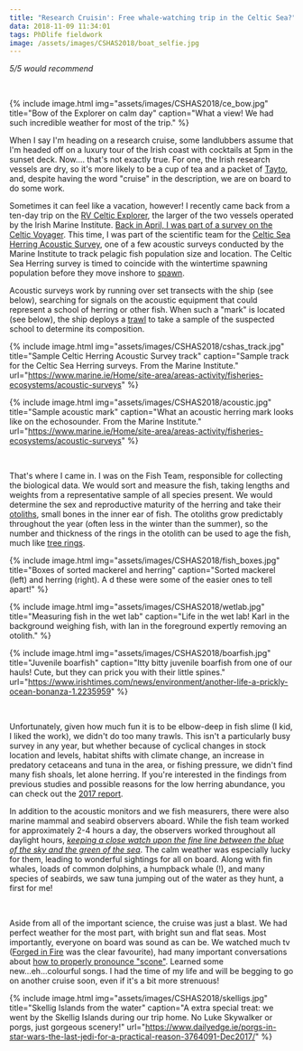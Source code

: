 ```yaml
---
title: "Research Cruisin': Free whale-watching trip in the Celtic Sea?"
data: 2018-11-09 11:34:01
tags: PhDlife fieldwork
image: /assets/images/CSHAS2018/boat_selfie.jpg
---
```


*5/5 would recommend*

<br>

{% include image.html img="assets/images/CSHAS2018/ce_bow.jpg" title="Bow of the Explorer on calm day" caption="What a view! We had such incredible weather for most of the trip." %}

When I say I'm heading on a research cruise, some landlubbers assume that I'm headed off on a luxury tour of the Irish coast with cocktails at 5pm in the sunset deck. Now.... that's not exactly true. For one, the Irish research vessels are dry, so it's more likely to be a cup of tea and a packet of [Tayto][tayto], and, despite having the word "cruise" in the description, we are on board to do some work.

Sometimes it can feel like a vacation, however! I recently came back from a ten-day trip on the [RV Celtic Explorer][Explorer], the larger of the two vessels operated by the Irish Marine Institute. [Back in April, I was part of a survey on the Celtic Voyager][post]. This time, I was part of the scientific team for the [Celtic Sea Herring Acoustic Survey][CSHAS], one of a few acoustic surveys conducted by the Marine Institute to track pelagic fish population size and location. The Celtic Sea Herring survey is timed to coincide with the wintertime spawning population before they move inshore to [spawn][spawn].

Acoustic surveys work by running over set transects with the ship (see below), searching for signals on the acoustic equipment that could represent a school of herring or other fish. When such a "mark" is located (see below), the ship deploys a [trawl][trawl] to take a sample of the suspected school to determine its composition. 

{% include image.html img="assets/images/CSHAS2018/cshas_track.jpg" title="Sample Celtic Herring Acoustic Survey track" caption="Sample track for the Celtic Sea Herring surveys. From the Marine Institute." url="https://www.marine.ie/Home/site-area/areas-activity/fisheries-ecosystems/acoustic-surveys" %}

{% include image.html img="assets/images/CSHAS2018/acoustic.jpg" title="Sample acoustic mark" caption="What an acoustic herring mark looks like on the echosounder. From the Marine Institute." url="https://www.marine.ie/Home/site-area/areas-activity/fisheries-ecosystems/acoustic-surveys" %}

<br>

That's where I came in. I was on the Fish Team, responsible for collecting the biological data. We would sort and measure the fish, taking lengths and weights from a representative sample of all species present. We would determine the sex and reproductive maturity of the herring and take their [otoliths][oto], small bones in the inner ear of fish. The otoliths grow predictably throughout the year (often less in the winter than the summer), so the number and thickness of the rings in the otolith can be used to age the fish, much like [tree rings][tree]. 

{% include image.html img="assets/images/CSHAS2018/fish_boxes.jpg" title="Boxes of sorted mackerel and herring" caption="Sorted mackerel (left) and herring (right). A d these were some of the easier ones to tell apart!" %}

{% include image.html img="assets/images/CSHAS2018/wetlab.jpg" title="Measuring fish in the wet lab" caption="Life in the wet lab! Karl in the background weighing fish, with Ian in the foreground expertly removing an otolith." %}

{% include image.html img="assets/images/CSHAS2018/boarfish.jpg" title="Juvenile boarfish" caption="Itty bitty juvenile boarfish from one of our hauls! Cute, but they can prick you with their little spines." url="https://www.irishtimes.com/news/environment/another-life-a-prickly-ocean-bonanza-1.2235959" %}

<br>

Unfortunately, given how much fun it is to be elbow-deep in fish slime (I kid, I liked the work), we didn't do too many trawls. This isn't a particularly busy survey in any year, but whether because of cyclical changes in stock location and levels, habitat shifts with climate change, an increase in predatory cetaceans and tuna in the area, or fishing pressure, we didn't find many fish shoals, let alone herring. If you're interested in the findings from previous studies and possible reasons for the low herring abundance, you can check out the [2017 report][2017].

In addition to the acoustic monitors and we fish measurers, there were also marine mammal and seabird observers aboard. While the fish team worked for approximately 2-4 hours a day, the observers worked throughout all daylight hours, [*keeping a close watch upon the fine line between the blue of the sky and the green of the sea*][mhm]. The calm weather was especially lucky for them, leading to wonderful sightings for all on board. Along with fin whales, loads of common dolphins, a humpback whale (!), and many species of seabirds, we saw tuna jumping out of the water as they hunt, a first for me!

<br>

Aside from all of the important science, the cruise was just a blast. We had perfect weather for the most part, with bright sun and flat seas. Most importantly, everyone on board was sound as can be. We watched much tv ([Forged in Fire][knives] was the clear favourite), had many important conversations about [how to properly pronounce "scone"][scone]. Learned some new...eh...colourful songs. I had the time of my life and will be begging to go on another cruise soon, even if it's a bit more strenuous!


{% include image.html img="assets/images/CSHAS2018/skelligs.jpg" title="Skellig Islands from the water" caption="A extra special treat: we went by the Skellig Islands during our trip home. No Luke Skywalker or porgs, just gorgeous scenery!" url="https://www.dailyedge.ie/porgs-in-star-wars-the-last-jedi-for-a-practical-reason-3764091-Dec2017/" %}


[tayto]: https://www.irishcentral.com/business/beloved-irish-crisps-brand-tayto-now-officially-owned-by-a-german-company
[Explorer]: https://www.marine.ie/Home/site-area/infrastructure-facilities/research-vessels/celtic-explorer
[post]: https://sowasser.com/CV18012/
[CSHAS]: https://www.marine.ie/Home/site-area/areas-activity/fisheries-ecosystems/acoustic-surveys
[spawn]: https://en.wikipedia.org/wiki/Spawn_(biology)
[trawl]: https://en.wikipedia.org/wiki/Trawling
[oto]: https://en.wikipedia.org/wiki/Otolith
[tree]: https://en.wikipedia.org/wiki/Dendrochronology
[2017]: https://oar.marine.ie/bitstream/handle/10793/1338/CSHAS%20Cruise%20Report%202017_Final.pdf?sequence=1
[mhm]: https://www.youtube.com/watch?v=VU9hKJQGuyg
[knives]: https://en.wikipedia.org/wiki/Forged_in_Fire_(TV_series)
[scone]: https://bigthink.com/strange-maps/the-great-scone-map-of-the-uk-and-ireland